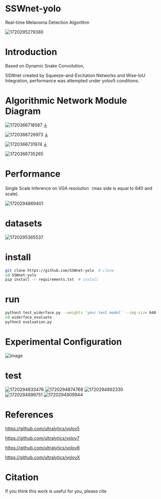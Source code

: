 # SSWnet-yolo
Real-time Melanoma Detection Algorithm

![1720295279380](https://github.com/Ap1rate/SSWnet-yolo/assets/107412066/20db9ed3-0ff8-453f-b94c-f2d223e6439c)

# Introduction
Based on Dynamic Snake Convolution,

SSWnet created by Squeeze-and-Excitation Networks and Wise-IoU Integration, performance was attempted under yolov5 conditions.

# Algorithmic Network Module Diagram
![1720366718587](https://github.com/Ap1rate/SSWnet-yolo/assets/107412066/618b741a-8d96-4797-a358-d8d2836e1583)
[↓](#) 

![1720366726973](https://github.com/Ap1rate/SSWnet-yolo/assets/107412066/4e496116-1438-4358-ac37-de0bb556425c)
[↓](#) 

![1720366731974](https://github.com/Ap1rate/SSWnet-yolo/assets/107412066/56d8f553-ef4a-4dde-8320-d09a02f54cab)
[↓](#) 

![1720366735265](https://github.com/Ap1rate/SSWnet-yolo/assets/107412066/6657a793-0512-4bec-ab4b-14c9702dd425)

# Performance
Single Scale Inference on VGA resolution（max side is equal to 640 and scale).

![1720294869401](https://github.com/Ap1rate/SSWnet-yolo/assets/107412066/6a81066a-acb8-44cd-b647-27e0db51ea95)
# datasets
![1720295365537](https://github.com/Ap1rate/SSWnet-yolo/assets/107412066/d3ef968a-152b-470a-a492-23c42faca337)

# install
```bash
git clone https://github.com/SSWnet-yolo  # clone
cd SSWnet-yolo
pip install -r requirements.txt  # install
```
# run
```bash
python3 test_widerface.py --weights 'your test model' --img-size 640
cd widerface_evaluate
python3 evaluation.py
```
# Experimental Configuration
![image](https://github.com/Ap1rate/SSWnet-yolo/assets/107412066/b3fbfb47-f201-4292-8e59-73f631dc63d9)

# test
![1720294833476](https://github.com/Ap1rate/SSWnet-yolo/assets/107412066/27340f78-7d51-4101-8129-98ba78c19fe5)
![1720294874768](https://github.com/Ap1rate/SSWnet-yolo/assets/107412066/eefc89b8-dd3a-4ab6-92a0-3016313ef007)
![1720294892330](https://github.com/Ap1rate/SSWnet-yolo/assets/107412066/26fc9e0b-66fa-47cc-896c-5256c9c7619b)
![1720294899751](https://github.com/Ap1rate/SSWnet-yolo/assets/107412066/68b951b2-4e19-42d7-8409-085e9a989426)
![1720294909944](https://github.com/Ap1rate/SSWnet-yolo/assets/107412066/284c5655-f402-40e6-8bb6-36de7cc7f69f)

# References
https://github.com/ultralytics/yolov5

https://github.com/ultralytics/yolov7

https://github.com/ultralytics/yolov8

https://github.com/ultralytics/yolovX

# Citation
If you think this work is useful for you, please cite

